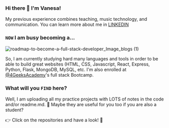 ### Hi there 👋 I'm Vanesa!

My previous experience combines teaching, music technology, and communication. You can learn more about me in [LINKEDIN](https://www.linkedin.com/in/vanesajuarezparis/) 

### `NOW` I am busy becoming a...

![roadmap-to-become-a-full-stack-developer_Image_blogs (1)](https://github.com/vanesascode/vanesascode/assets/131259155/bf746aa5-4ef0-4dbd-8a96-86db3019db8c)

So, I am currently studying hard many languages and tools in order to be able to build great websites (HTML, CSS, Javascript, React, Express, Python, Flask, MongoDB, MySQL, etc. I'm also enrolled at [@4GeeksAcademy](https://github.com/4GeeksAcademy)'s full stack Bootcamp. 

### What will you `FIND` here?

Well, I am uploading all my practice projects with LOTS of notes in the code and/or readme.md. 🤔 Maybe they are useful for you too if you are also a student? 

👉 Click on the repositories and have a look! 👀


 
